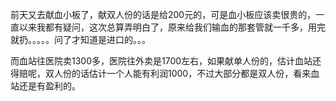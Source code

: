 <div id="sina_keyword_ad_area2" class="articalContent  ">
			<p>
前天又去献血小板了，献双人份的话是给200元的，可是血小板应该卖很贵的，一直以来我都有疑问，这次总算弄明白了，原来给我们输血的那套管就一千多，用完就扔。。。。。问了才知道是进口的。。。</P>
<p>
而血站往医院卖1300多，医院往外卖是1700左右，如果献单人份的，估计血站还得赔呢，双人份的话估计一个人能有利润1000，不过大部分都是双人份，看来血站还是有盈利的。</P>							
		</div>